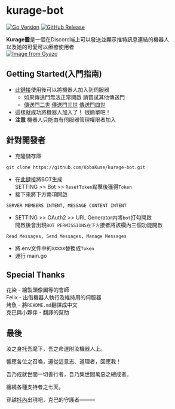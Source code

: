 # kurage-bot
[![Go Version](https://img.shields.io/badge/Go-1.20-blue)](https://golang.org/)
[![GitHub Release](https://img.shields.io/github/v/release/KobaKuse/kurage-bot)](https://github.com/KobaKuse/kurage-bot/releases/)
  
**Kurage醬**是一個在Discord端上可以發送並顯示推特訊息連結的機器人  
以及她的可愛可以療癒使用者  
[![Image from Gyazo](https://i.gyazo.com/76ea3731654dea6f5d30d46f35fa0235.gif)](https://gyazo.com/76ea3731654dea6f5d30d46f35fa0235)

## Getting Started(入門指南)

- [此鏈接](https://discord.com/oauth2/authorize?client_id=1168567471872163880&permissions=11264&scope=bot)使用後可以將機器人加入到伺服器
    - 如果傳送門無法正常開啟 請嘗試其他傳送門
    - [傳送門二世](https://discord.com/oauth2/authorize?client_id=1169786024822579340&permissions=11264&scope=bot) [傳送門三世](https://discord.com/oauth2/authorize?client_id=1170283088312533093&permissions=11264&scope=bot) [傳送門四世](https://discord.com/oauth2/authorize?client_id=1170285830787575881&permissions=11264&scope=bot)
- 這樣就成功將機器人加入了！ 很簡單吧！
- **注意** 機器人只能由有伺服器管理權限者加入


## 針對開發者
- 克隆儲存庫
```
git clone https://github.com/KobaKuse/kurage-bot.git
```
- 在[此鏈接](https://discord.com/developers/applications)將BOT生成  
SETTING >> Bot >> `ResetToken`點擊後獲得`Token`
- 接下來將下方兩項開啟  
```
SERVER MEMBERS INTENT, MESSAGE CONTENT INTENT
```
- SETTING >> OAuth2 >> URL Generator内將`bot`打勾開啟  
開啟後會出現`BOT PERMISSIONS在下方`接者將該欄內三個功能開啟
```
Read Messages, Send Messages, Manage Messages
```
- 將.env文件中的`XXXXX`替換成`Token`
- 運行 main.go

## Special Thanks
花染 - 繪製頭像圖等的會師  
Felix - 出借機器人執行及維持用的伺服器  
烤魚 - 將`README.md`翻譯成中文  
克巴與小夥伴 - 翻譯的幫助

## 最後
汝之身托吾麾下，吾之命運附汝機器人上。  

響應各位之召喚，遵從這意志、道理者，回應我！  

吾乃成就世間一切善行者，吾乃集世間萬惡之總成者。  

纏繞各種支持者之七天。  

穿越[抖內](https://paypal.me/KobaKuse)出現吧，克巴的守護者———